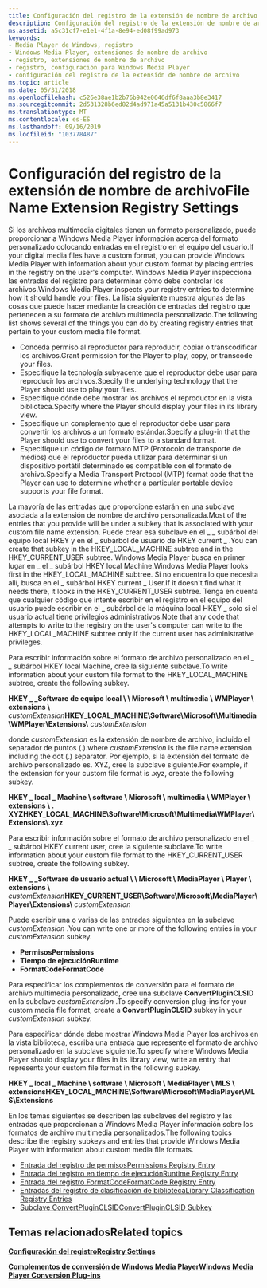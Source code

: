 ```yaml
---
title: Configuración del registro de la extensión de nombre de archivo
description: Configuración del registro de la extensión de nombre de archivo
ms.assetid: a5c31cf7-e1e1-4f1a-8e94-ed08f99ad973
keywords:
- Media Player de Windows, registro
- Windows Media Player, extensiones de nombre de archivo
- registro, extensiones de nombre de archivo
- registro, configuración para Windows Media Player
- configuración del registro de la extensión de nombre de archivo
ms.topic: article
ms.date: 05/31/2018
ms.openlocfilehash: c526e38ae1b2b76b942e0646df6f8aaa3b8e3417
ms.sourcegitcommit: 2d531328b6ed82d4ad971a45a5131b430c5866f7
ms.translationtype: MT
ms.contentlocale: es-ES
ms.lasthandoff: 09/16/2019
ms.locfileid: "103778487"
---
```

# <a name="file-name-extension-registry-settings"></a><span data-ttu-id="7be3e-108">Configuración del registro de la extensión de nombre de archivo</span><span class="sxs-lookup"><span data-stu-id="7be3e-108">File Name Extension Registry Settings</span></span>

<span data-ttu-id="7be3e-109">Si los archivos multimedia digitales tienen un formato personalizado, puede proporcionar a Windows Media Player información acerca del formato personalizado colocando entradas en el registro en el equipo del usuario.</span><span class="sxs-lookup"><span data-stu-id="7be3e-109">If your digital media files have a custom format, you can provide Windows Media Player with information about your custom format by placing entries in the registry on the user's computer.</span></span> <span data-ttu-id="7be3e-110">Windows Media Player inspecciona las entradas del registro para determinar cómo debe controlar los archivos.</span><span class="sxs-lookup"><span data-stu-id="7be3e-110">Windows Media Player inspects your registry entries to determine how it should handle your files.</span></span> <span data-ttu-id="7be3e-111">La lista siguiente muestra algunas de las cosas que puede hacer mediante la creación de entradas del registro que pertenecen a su formato de archivo multimedia personalizado.</span><span class="sxs-lookup"><span data-stu-id="7be3e-111">The following list shows several of the things you can do by creating registry entries that pertain to your custom media file format.</span></span>

-   <span data-ttu-id="7be3e-112">Conceda permiso al reproductor para reproducir, copiar o transcodificar los archivos.</span><span class="sxs-lookup"><span data-stu-id="7be3e-112">Grant permission for the Player to play, copy, or transcode your files.</span></span>
-   <span data-ttu-id="7be3e-113">Especifique la tecnología subyacente que el reproductor debe usar para reproducir los archivos.</span><span class="sxs-lookup"><span data-stu-id="7be3e-113">Specify the underlying technology that the Player should use to play your files.</span></span>
-   <span data-ttu-id="7be3e-114">Especifique dónde debe mostrar los archivos el reproductor en la vista biblioteca.</span><span class="sxs-lookup"><span data-stu-id="7be3e-114">Specify where the Player should display your files in its library view.</span></span>
-   <span data-ttu-id="7be3e-115">Especifique un complemento que el reproductor debe usar para convertir los archivos a un formato estándar.</span><span class="sxs-lookup"><span data-stu-id="7be3e-115">Specify a plug-in that the Player should use to convert your files to a standard format.</span></span>
-   <span data-ttu-id="7be3e-116">Especifique un código de formato MTP (Protocolo de transporte de medios) que el reproductor pueda utilizar para determinar si un dispositivo portátil determinado es compatible con el formato de archivo.</span><span class="sxs-lookup"><span data-stu-id="7be3e-116">Specify a Media Transport Protocol (MTP) format code that the Player can use to determine whether a particular portable device supports your file format.</span></span>

<span data-ttu-id="7be3e-117">La mayoría de las entradas que proporcione estarán en una subclave asociada a la extensión de nombre de archivo personalizada.</span><span class="sxs-lookup"><span data-stu-id="7be3e-117">Most of the entries that you provide will be under a subkey that is associated with your custom file name extension.</span></span> <span data-ttu-id="7be3e-118">Puede crear esa subclave en el \_ \_ subárbol del equipo local HKEY y en el \_ subárbol de usuario de HKEY current \_ .</span><span class="sxs-lookup"><span data-stu-id="7be3e-118">You can create that subkey in the HKEY\_LOCAL\_MACHINE subtree and in the HKEY\_CURRENT\_USER subtree.</span></span> <span data-ttu-id="7be3e-119">Windows Media Player busca en primer lugar en \_ el \_ subárbol HKEY local Machine.</span><span class="sxs-lookup"><span data-stu-id="7be3e-119">Windows Media Player looks first in the HKEY\_LOCAL\_MACHINE subtree.</span></span> <span data-ttu-id="7be3e-120">Si no encuentra lo que necesita allí, busca en el \_ subárbol HKEY current \_ User.</span><span class="sxs-lookup"><span data-stu-id="7be3e-120">If it doesn't find what it needs there, it looks in the HKEY\_CURRENT\_USER subtree.</span></span> <span data-ttu-id="7be3e-121">Tenga en cuenta que cualquier código que intente escribir en el registro en el equipo del usuario puede escribir en el \_ subárbol de la máquina local HKEY \_ solo si el usuario actual tiene privilegios administrativos.</span><span class="sxs-lookup"><span data-stu-id="7be3e-121">Note that any code that attempts to write to the registry on the user's computer can write to the HKEY\_LOCAL\_MACHINE subtree only if the current user has administrative privileges.</span></span>

<span data-ttu-id="7be3e-122">Para escribir información sobre el formato de archivo personalizado en el \_ \_ subárbol HKEY local Machine, cree la siguiente subclave.</span><span class="sxs-lookup"><span data-stu-id="7be3e-122">To write information about your custom file format to the HKEY\_LOCAL\_MACHINE subtree, create the following subkey.</span></span>

<span data-ttu-id="7be3e-123">**HKEY \_ \_Software de equipo local \\ \\ Microsoft \\ multimedia \\ WMPlayer \\ extensions \\** *customExtension*</span><span class="sxs-lookup"><span data-stu-id="7be3e-123">**HKEY\_LOCAL\_MACHINE\\Software\\Microsoft\\Multimedia\\WMPlayer\\Extensions\\** *customExtension*</span></span>

<span data-ttu-id="7be3e-124">donde *customExtension* es la extensión de nombre de archivo, incluido el separador de puntos (.).</span><span class="sxs-lookup"><span data-stu-id="7be3e-124">where *customExtension* is the file name extension including the dot (.) separator.</span></span> <span data-ttu-id="7be3e-125">Por ejemplo, si la extensión del formato de archivo personalizado es. XYZ, cree la subclave siguiente.</span><span class="sxs-lookup"><span data-stu-id="7be3e-125">For example, if the extension for your custom file format is .xyz, create the following subkey.</span></span>

<span data-ttu-id="7be3e-126">**HKEY \_ local \_ Machine \\ software \\ Microsoft \\ multimedia \\ WMPlayer \\ extensions \\ . XYZ**</span><span class="sxs-lookup"><span data-stu-id="7be3e-126">**HKEY\_LOCAL\_MACHINE\\Software\\Microsoft\\Multimedia\\WMPlayer\\Extensions\\.xyz**</span></span>

<span data-ttu-id="7be3e-127">Para escribir información sobre el formato de archivo personalizado en el \_ \_ subárbol HKEY current user, cree la siguiente subclave.</span><span class="sxs-lookup"><span data-stu-id="7be3e-127">To write information about your custom file format to the HKEY\_CURRENT\_USER subtree, create the following subkey.</span></span>

<span data-ttu-id="7be3e-128">**HKEY \_ \_Software de usuario actual \\ \\ Microsoft \\ MediaPlayer \\ Player \\ extensions \\** *customExtension*</span><span class="sxs-lookup"><span data-stu-id="7be3e-128">**HKEY\_CURRENT\_USER\\Software\\Microsoft\\MediaPlayer\\Player\\Extensions\\** *customExtension*</span></span>

<span data-ttu-id="7be3e-129">Puede escribir una o varias de las entradas siguientes en la subclave *customExtension* .</span><span class="sxs-lookup"><span data-stu-id="7be3e-129">You can write one or more of the following entries in your *customExtension* subkey.</span></span>

-   <span data-ttu-id="7be3e-130">**Permisos**</span><span class="sxs-lookup"><span data-stu-id="7be3e-130">**Permissions**</span></span>
-   <span data-ttu-id="7be3e-131">**Tiempo de ejecución**</span><span class="sxs-lookup"><span data-stu-id="7be3e-131">**Runtime**</span></span>
-   <span data-ttu-id="7be3e-132">**FormatCode**</span><span class="sxs-lookup"><span data-stu-id="7be3e-132">**FormatCode**</span></span>

<span data-ttu-id="7be3e-133">Para especificar los complementos de conversión para el formato de archivo multimedia personalizado, cree una subclave **ConvertPluginCLSID** en la subclave *customExtension* .</span><span class="sxs-lookup"><span data-stu-id="7be3e-133">To specify conversion plug-ins for your custom media file format, create a **ConvertPluginCLSID** subkey in your *customExtension* subkey.</span></span>

<span data-ttu-id="7be3e-134">Para especificar dónde debe mostrar Windows Media Player los archivos en la vista biblioteca, escriba una entrada que represente el formato de archivo personalizado en la subclave siguiente.</span><span class="sxs-lookup"><span data-stu-id="7be3e-134">To specify where Windows Media Player should display your files in its library view, write an entry that represents your custom file format in the following subkey.</span></span>

<span data-ttu-id="7be3e-135">**HKEY \_ local \_ Machine \\ software \\ Microsoft \\ MediaPlayer \\ MLS \\ extensions**</span><span class="sxs-lookup"><span data-stu-id="7be3e-135">**HKEY\_LOCAL\_MACHINE\\Software\\Microsoft\\MediaPlayer\\MLS\\Extensions**</span></span>

<span data-ttu-id="7be3e-136">En los temas siguientes se describen las subclaves del registro y las entradas que proporcionan a Windows Media Player información sobre los formatos de archivo multimedia personalizados.</span><span class="sxs-lookup"><span data-stu-id="7be3e-136">The following topics describe the registry subkeys and entries that provide Windows Media Player with information about custom media file formats.</span></span>

-   [<span data-ttu-id="7be3e-137">Entrada del registro de permisos</span><span class="sxs-lookup"><span data-stu-id="7be3e-137">Permissions Registry Entry</span></span>](permissions-registry-entry.md)
-   [<span data-ttu-id="7be3e-138">Entrada del registro en tiempo de ejecución</span><span class="sxs-lookup"><span data-stu-id="7be3e-138">Runtime Registry Entry</span></span>](runtime-registry-entry.md)
-   [<span data-ttu-id="7be3e-139">Entrada del registro FormatCode</span><span class="sxs-lookup"><span data-stu-id="7be3e-139">FormatCode Registry Entry</span></span>](formatcode-registry-entry.md)
-   [<span data-ttu-id="7be3e-140">Entradas del registro de clasificación de biblioteca</span><span class="sxs-lookup"><span data-stu-id="7be3e-140">Library Classification Registry Entries</span></span>](library-classification-registry-entries.md)
-   [<span data-ttu-id="7be3e-141">Subclave ConvertPluginCLSID</span><span class="sxs-lookup"><span data-stu-id="7be3e-141">ConvertPluginCLSID Subkey</span></span>](convertpluginclsid-subkey.md)

## <a name="related-topics"></a><span data-ttu-id="7be3e-142">Temas relacionados</span><span class="sxs-lookup"><span data-stu-id="7be3e-142">Related topics</span></span>

<dl> <dt>

[<span data-ttu-id="7be3e-143">**Configuración del registro**</span><span class="sxs-lookup"><span data-stu-id="7be3e-143">**Registry Settings**</span></span>](registry-settings.md)
</dt> <dt>

[<span data-ttu-id="7be3e-144">**Complementos de conversión de Windows Media Player**</span><span class="sxs-lookup"><span data-stu-id="7be3e-144">**Windows Media Player Conversion Plug-ins**</span></span>](windows-media-player-conversion-plug-ins.md)
</dt> </dl>

 

 




